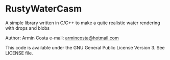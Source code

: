 # RustyWaterCasm

A simple library written in C/C++ to make a quite realistic water rendering with drops and blobs

Author: Armin Costa
e-mail: armincosta@hotmail.com

This code is available under the GNU General Public License Version 3. See LICENSE file.
